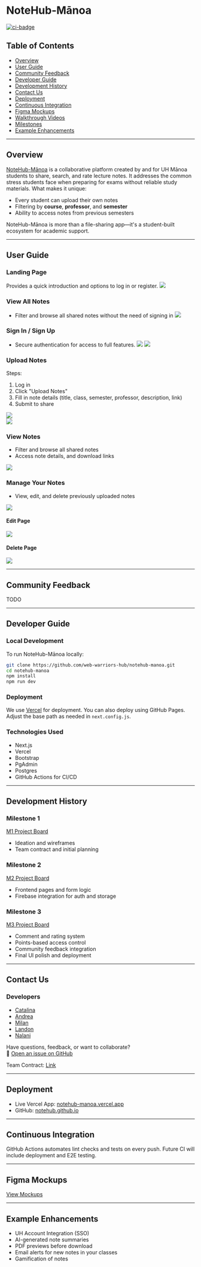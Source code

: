 
# NoteHub-Mānoa

[![ci-badge](https://github.com/web-warriors-hub/notehub-manoa/workflows/notehub-manoa/badge.svg)](https://github.com/web-warriors-hub/notehub-manoa/actions)

## Table of Contents

- [Overview](#overview)
- [User Guide](#user-guide)
- [Community Feedback](#community-feedback)
- [Developer Guide](#developer-guide)
- [Development History](#development-history)
- [Contact Us](#contact-us)
- [Deployment](#deployment)
- [Continuous Integration](#continuous-integration)
- [Figma Mockups](#figma-mockups)
- [Walkthrough Videos](#walkthrough-videos)
- [Milestones](#milestones)
- [Example Enhancements](#example-enhancements)

---

## Overview

[NoteHub-Mānoa](https://github.com/web-warriors-hub/web-warriors-hub.github.io) is a collaborative platform created by and for UH Mānoa students to share, search, and rate lecture notes. It addresses the common stress students face when preparing for exams without reliable study materials. What makes it unique:

- Every student can upload their own notes
- Filtering by **course**, **professor**, and **semester**
- Ability to access notes from previous semesters

NoteHub-Mānoa is more than a file-sharing app—it's a student-built ecosystem for academic support.

---

## User Guide

### Landing Page
Provides a quick introduction and options to log in or register.
![](images/landing-page1.png)

### View All Notes
- Filter and browse all shared notes without the need of signing in
![](images/view-notes-page1.png)

### Sign In / Sign Up
- Secure authentication for access to full features.
![](images/signin-page1.png)
![](images/signup-page1.png)

### Upload Notes
Steps:
1. Log in
2. Click "Upload Notes"
3. Fill in note details (title, class, semester, professor, description, link)
4. Submit to share

![](images/upload-notes-page1.png)  
![](images/success-page1.png)

### View Notes
- Filter and browse all shared notes
- Access note details, and download links

![](images/view-notes-page-nsi1.png)

### Manage Your Notes
- View, edit, and delete previously uploaded notes

![](images/view-your-notes-page1.png)

#### Edit Page
![](images/edit-page1.png)

#### Delete Page
![](images/delete-page1.png)

---

## Community Feedback

TODO

---

## Developer Guide

### Local Development

To run NoteHub-Mānoa locally:

```bash
git clone https://github.com/web-warriors-hub/notehub-manoa.git
cd notehub-manoa
npm install
npm run dev
```

### Deployment

We use [Vercel](https://notehub-manoa.vercel.app) for deployment. You can also deploy using GitHub Pages. Adjust the base path as needed in `next.config.js`.

### Technologies Used

- Next.js
- Vercel
- Bootstrap
- PgAdmin
- Postgres
- GitHub Actions for CI/CD

---

## Development History

### Milestone 1
[M1 Project Board](https://github.com/orgs/web-warriors-hub/projects/1/views/1)
- Ideation and wireframes
- Team contract and initial planning

### Milestone 2
[M2 Project Board](https://github.com/orgs/web-warriors-hub/projects/7)
- Frontend pages and form logic
- Firebase integration for auth and storage

### Milestone 3
[M3 Project Board](https://github.com/orgs/web-warriors-hub/projects/8)
- Comment and rating system
- Points-based access control
- Community feedback integration
- Final UI polish and deployment

---

## Contact Us

### Developers
- [Catalina](https://github.com/cat-mb)  
- [Andrea](https://github.com/andreamurillomtz)  
- [Milan](https://github.com/milanbukovics)  
- [Landon](https://github.com/lkihe)  
- [Nalani](https://github.com/NalaniKlopfen)  

Have questions, feedback, or want to collaborate?  
📩 [Open an issue on GitHub](https://github.com/web-warriors-hub/notehub-manoa/issues)  

Team Contract: [Link](https://docs.google.com/document/d/1IHEfQtw1nb9-c-XlJGUT-TiZKemAvDFH050V7u3n5Wg/edit?tab=t.0)

---

## Deployment

- Live Vercel App: [notehub-manoa.vercel.app](https://notehub-manoa.vercel.app)
- GitHub: [notehub.github.io](https://notehub.github.io)

---

## Continuous Integration

GitHub Actions automates lint checks and tests on every push. Future CI will include deployment and E2E testing.

---

## Figma Mockups

[View Mockups](https://www.figma.com/design/gn3wSQTofguqx5eSH5CgOW/ICS-314-Final?node-id=0-1&p=f)

---

## Example Enhancements

- UH Account Integration (SSO)
- AI-generated note summaries
- PDF previews before download
- Email alerts for new notes in your classes
- Gamification of notes     
